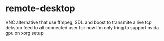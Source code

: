 # remote-desktop
VNC alternative that use ffmpeg, SDL and boost to transmite a live tcp dekstop feed to all connected user
for now I'm only tring to support nvida gpu on xorg setup
